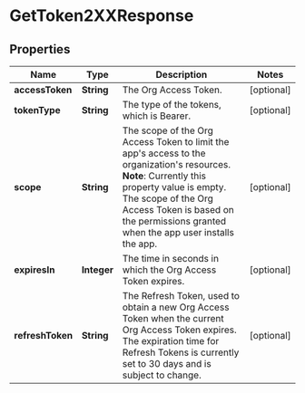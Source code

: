 

# GetToken2XXResponse


## Properties

| Name | Type | Description | Notes |
|------------ | ------------- | ------------- | -------------|
|**accessToken** | **String** | The Org Access Token. |  [optional] |
|**tokenType** | **String** | The type of the tokens, which is Bearer. |  [optional] |
|**scope** | **String** | The scope of the Org Access Token to limit the app&#39;s access to the organization&#39;s resources.  **Note**: Currently this property value is empty. The scope of the Org Access Token is based on the permissions granted when the app user installs the app.  |  [optional] |
|**expiresIn** | **Integer** | The time in seconds in which the Org Access Token expires. |  [optional] |
|**refreshToken** | **String** | The Refresh Token, used to obtain a new Org Access Token when the current Org Access Token expires. The expiration time for Refresh Tokens is currently set to 30 days and is subject to change. |  [optional] |



